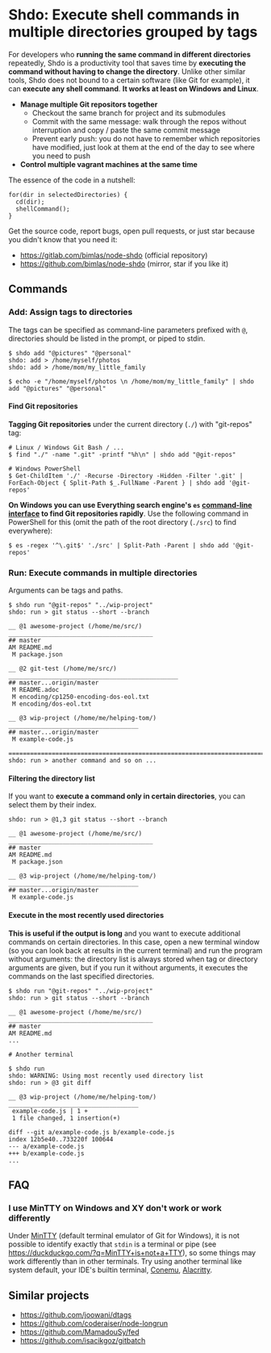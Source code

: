# Shdo: Execute shell commands in multiple directories grouped by tags

For developers who **running the same command in different directories**
repeatedly, Shdo is a productivity tool that saves time by **executing the
command without having to change the directory**. Unlike other similar tools,
Shdo does not bound to a certain software (like Git for example), it can
**execute any shell command**. **It works at least on Windows and Linux**.

* **Manage multiple Git repositors together**
  * Checkout the same branch for project and its submodules
  * Commit with the same message: walk through the repos without
    interruption and copy / paste the same commit message
  * Prevent early push: you do not have to remember which repositories have
    modified, just look at them at the end of the day to see where you need to
    push
* **Control multiple vagrant machines at the same time**

The essence of the code in a nutshell:

```
for(dir in selectedDirectories) {
  cd(dir);
  shellCommand();
}
```

Get the source code, report bugs, open pull requests, or just star because
you didn't know that you need it:

* https://gitlab.com/bimlas/node-shdo (official repository)
* https://github.com/bimlas/node-shdo (mirror, star if you like it)

## Commands

### Add: Assign tags to directories

The tags can be specified as command-line parameters prefixed with `@`,
directories should be listed in the prompt, or piped to stdin.

```
$ shdo add "@pictures" "@personal"
shdo: add > /home/myself/photos
shdo: add > /home/mom/my_little_family

$ echo -e "/home/myself/photos \n /home/mom/my_little_family" | shdo add "@pictures" "@personal"
```

#### Find Git repositories

**Tagging Git repositories** under the current directory (`./`) with
"git-repos" tag:

```
# Linux / Windows Git Bash / ...
$ find "./" -name ".git" -printf "%h\n" | shdo add "@git-repos"

# Windows PowerShell
$ Get-ChildItem './' -Recurse -Directory -Hidden -Filter '.git' | ForEach-Object { Split-Path $_.FullName -Parent } | shdo add '@git-repos'
```

**On Windows you can use Everything search engine's `es` [command-line
interface](https://www.voidtools.com/support/everything/command_line_interface/)
to find Git repositories rapidly**. Use the following command in PowerShell
for this (omit the path of the root directory (`./src`) to find everywhere):

```
$ es -regex '^\.git$' './src' | Split-Path -Parent | shdo add '@git-repos'
```

### Run: Execute commands in multiple directories

Arguments can be tags and paths.

```
$ shdo run "@git-repos" "../wip-project"
shdo: run > git status --short --branch

__ @1 awesome-project (/home/me/src/) ________________________________________
## master
AM README.md
 M package.json

__ @2 git-test (/home/me/src/) _______________________________________________
## master...origin/master
 M README.adoc
 M encoding/cp1250-encoding-dos-eol.txt
 M encoding/dos-eol.txt

__ @3 wip-project (/home/me/helping-tom/) ____________________________________
## master...origin/master
 M example-code.js

==============================================================================
shdo: run > another command and so on ...
```

#### Filtering the directory list

If you want to **execute a command only in certain directories**, you can
select them by their index.

```
shdo: run > @1,3 git status --short --branch

__ @1 awesome-project (/home/me/src/) ________________________________________
## master
AM README.md
 M package.json

__ @3 wip-project (/home/me/helping-tom/) ____________________________________
## master...origin/master
 M example-code.js
```

#### Execute in the most recently used directories

**This is useful if the output is long** and you want to execute additional
commands on certain directories. In this case, open a new terminal window (so
you can look back at results in the current terminal) and run the program
without arguments: the directory list is always stored when tag or directory
arguments are given, but if you run it without arguments, it executes the
commands on the last specified directories.

```
$ shdo run "@git-repos" "../wip-project"
shdo: run > git status --short --branch

__ @1 awesome-project (/home/me/src/) ________________________________________
## master
AM README.md
...

# Another terminal

$ shdo run
shdo: WARNING: Using most recently used directory list
shdo: run > @3 git diff

__ @3 wip-project (/home/me/helping-tom/) ____________________________________
 example-code.js | 1 +
 1 file changed, 1 insertion(+)

diff --git a/example-code.js b/example-code.js
index 12b5e40..733220f 100644
--- a/example-code.js
+++ b/example-code.js
...
```

## FAQ

### I use MinTTY on Windows and XY don't work or work differently

Under [MinTTY](https://mintty.github.io/) (default terminal emulator of Git
for Windows), it is not possible to identify exactly that `stdin` is a
terminal or pipe (see https://duckduckgo.com/?q=MinTTY+is+not+a+TTY), so
some things may work differently than in other terminals. Try using another
terminal like system default, your IDE's builtin terminal,
[Conemu](https://conemu.github.io/),
[Alacritty](https://github.com/jwilm/alacritty).

## Similar projects

* https://github.com/joowani/dtags
* https://github.com/coderaiser/node-longrun
* https://github.com/MamadouSy/fed
* https://github.com/isacikgoz/gitbatch
